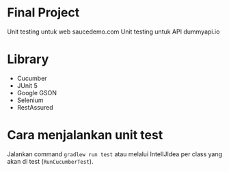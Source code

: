 # Final Project
Unit testing untuk web saucedemo.com
Unit testing untuk API dummyapi.io

# Library
 - Cucumber
 - JUnit 5
 - Google GSON
 - Selenium
 - RestAssured

# Cara menjalankan unit test
Jalankan command `gradlew run test` atau melalui IntelIJIdea per class yang akan di test (`RunCucumberTest`).
